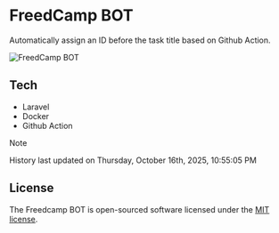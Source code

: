 # FreedCamp BOT

Automatically assign an ID before the task title based on Github Action.

![FreedCamp BOT](https://repository-images.githubusercontent.com/737932867/7d34798b-2680-471c-b089-a78a718d3d6a)

## Tech

- Laravel
- Docker
- Github Action

> [!NOTE]  
> History last updated on Thursday, October 16th, 2025, 10:55:05 PM

## License

The Freedcamp BOT is open-sourced software licensed under the [MIT license](https://opensource.org/licenses/MIT).
